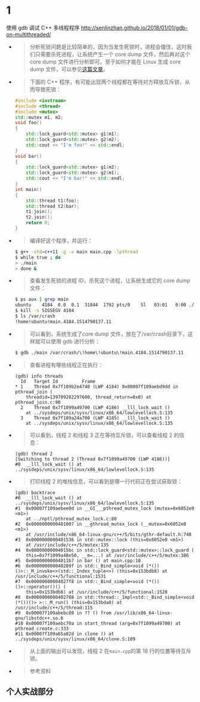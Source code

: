 
# 1

使用 gdb 调试 C++ 多线程程序 http://senlinzhan.github.io/2018/01/01/gdb-on-multithreaded/
- > 分析死锁问题是比较简单的，因为当发生死锁时，进程会僵住，这时我们只需要杀死进程，让系统产生一个 core dump 文件，然后再对这个 core dump 文件进行分析即可。至于如何才能在 Linux 生成 core dump 文件，可以参见[这篇文章](http://senlinzhan.github.io/2017/12/31/coredump/)。
- > 下面的 C++ 程序，有可能出现两个线程都在等待对方释放互斥锁，从而导致死锁：
  ```cpp
  #include <iostream>
  #include <thread>
  #include <mutex>
  std::mutex m1, m2;
  void foo()
  {
      std::lock_guard<std::mutex> g1(m1);
      std::lock_guard<std::mutex> g2(m2);
      std::cout << "I'm foo!" << std::endl;
  }
  void bar()
  {
      std::lock_guard<std::mutex> g1(m2);
      std::lock_guard<std::mutex> g2(m1);
      std::cout << "I'm bar!" << std::endl;
  }
  int main()
  {
      std::thread t1(foo);
      std::thread t2(bar);
      t1.join();
      t2.join();
      return 0;
  }
  ```
- > 编译好这个程序，并运行：
  ```sh
  $ g++ -std=c++11 -g -o main main.cpp -lpthread
  $ while true ; do
  > ./main 
  > done &
  ```
- > 查看发生死锁的进程 ID，杀死这个进程，让系统生成它的 core dump 文件：
  ```sh
  $ ps aux | grep main
  ubuntu    4184  0.0  0.1  31844  1792 pts/0    Sl   03:01   0:00 ./main
  $ kill -s SIGSEGV 4184
  $ ls /var/crash
  !home!ubuntu!main.4184.1514790137.11
  ```
- > 可以看到，系统生成了core dump 文件，放在了/var/crash目录下，这样就可以使用 gdb 进行分析：
  ```sh
  $ gdb ./main /var/crash/\!home\!ubuntu\!main.4184.1514790137.11
  ```
- > 查看进程有哪些线程正在执行：
  ```console
  (gdb) info threads
    Id   Target Id         Frame
  * 1    Thread 0x7f109b2e4740 (LWP 4184) 0x00007f109aebd9dd in pthread_join (
      threadid=139709282297600, thread_return=0x0) at pthread_join.c:90
    2    Thread 0x7f1099a49700 (LWP 4186) __lll_lock_wait ()
      at ../sysdeps/unix/sysv/linux/x86_64/lowlevellock.S:135
    3    Thread 0x7f109a24a700 (LWP 4185) __lll_lock_wait ()
      at ../sysdeps/unix/sysv/linux/x86_64/lowlevellock.S:135
  ```
- > 可以看到，线程 2 和线程 3 正在等待互斥锁，可以查看线程 2 的信息：
  ```console
  (gdb) thread 2
  [Switching to thread 2 (Thread 0x7f1099a49700 (LWP 4186))]
  #0  __lll_lock_wait () at ../sysdeps/unix/sysv/linux/x86_64/lowlevellock.S:135
  ```
- > 打印线程 2 的堆栈信息，可以看到是哪一行代码正在尝试获取锁：
  ```console
  (gdb) backtrace
  #0  __lll_lock_wait () at ../sysdeps/unix/sysv/linux/x86_64/lowlevellock.S:135
  #1  0x00007f109aebee0d in __GI___pthread_mutex_lock (mutex=0x6052e0 <m1>)
      at ../nptl/pthread_mutex_lock.c:80
  #2  0x0000000000401007 in __gthread_mutex_lock (__mutex=0x6052e0 <m1>)
      at /usr/include/x86_64-linux-gnu/c++/5/bits/gthr-default.h:748
  #3  0x0000000000401536 in std::mutex::lock (this=0x6052e0 <m1>)
      at /usr/include/c++/5/mutex:135
  #4  0x00000000004015bc in std::lock_guard<std::mutex>::lock_guard (
      this=0x7f1099a48e50, __m=...) at /usr/include/c++/5/mutex:386
  #5  0x00000000004011b7 in bar () at main.cpp:18
  #6  0x000000000040289f in std::_Bind_simple<void (*())()>::_M_invoke<>(std::_Index_tuple<>) (this=0x153bdb8) at /usr/include/c++/5/functional:1531
  #7  0x00000000004027f8 in std::_Bind_simple<void (*())()>::operator()() (
      this=0x153bdb8) at /usr/include/c++/5/functional:1520
  #8  0x0000000000402788 in std::thread::_Impl<std::_Bind_simple<void (*())()> >::_M_run() (this=0x153bda0) at /usr/include/c++/5/thread:115
  #9  0x00007f109abebc80 in ?? () from /usr/lib/x86_64-linux-gnu/libstdc++.so.6
  #10 0x00007f109aebc70a in start_thread (arg=0x7f1099a49700) at pthread_create.c:333
  #11 0x00007f109a65a82d in clone () at ../sysdeps/unix/sysv/linux/x86_64/clone.S:109
  ```
- > 从上面的输出可以发现，线程 2 在`main.cpp`的第 18 行的位置等待互斥锁。
- > 参考资料

## 个人实战部分
